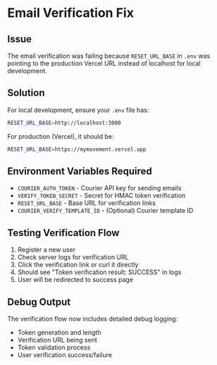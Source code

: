 # Email Verification Fix

## Issue
The email verification was failing because `RESET_URL_BASE` in `.env` was pointing to the production Vercel URL instead of localhost for local development.

## Solution
For local development, ensure your `.env` file has:

```bash
RESET_URL_BASE=http://localhost:3000
```

For production (Vercel), it should be:
```bash
RESET_URL_BASE=https://mymovement.vercel.app
```

## Environment Variables Required
- `COURIER_AUTH_TOKEN` - Courier API key for sending emails
- `VERIFY_TOKEN_SECRET` - Secret for HMAC token verification
- `RESET_URL_BASE` - Base URL for verification links
- `COURIER_VERIFY_TEMPLATE_ID` - (Optional) Courier template ID

## Testing Verification Flow
1. Register a new user
2. Check server logs for verification URL
3. Click the verification link or curl it directly
4. Should see "Token verification result: SUCCESS" in logs
5. User will be redirected to success page

## Debug Output
The verification flow now includes detailed debug logging:
- Token generation and length
- Verification URL being sent
- Token validation process
- User verification success/failure
